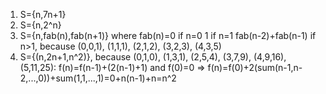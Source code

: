 1. S={n,7n+1}
2. S={n,2^n}
3. S={n,fab(n),fab(n+1)} where fab(n)=0 if n=0 1 if n=1 fab(n-2)+fab(n-1) if n>1, because (0,0,1), (1,1,1), (2,1,2), (3,2,3), (4,3,5)
4. S={(n,2n+1,n^2)}, because (0,1,0), (1,3,1), (2,5,4), (3,7,9), (4,9,16), (5,11,25): f(n)=f(n-1)+(2(n-1)+1) and f(0)=0 => f(n)=f(0)+2(sum(n-1,n-2,...,0))+sum(1,1,...,1)=0+n(n-1)+n=n^2
